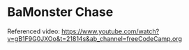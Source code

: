 # BaMonster Chase

Referenced video: https://www.youtube.com/watch?v=gB1F9G0JXOo&t=21814s&ab_channel=freeCodeCamp.org
